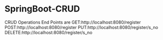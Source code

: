 # SpringBoot-CRUD
CRUD Operations
End Points are
GET:http://localhost:8080/register
POST:http://localhost:8080/register
PUT:http://localhost:8080/register/s_no
DELETE:http://localhost:8080/register/s_no
